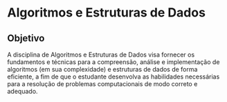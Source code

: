# Algoritmos e Estruturas de Dados

## Objetivo

A disciplina de Algoritmos e Estruturas de Dados visa fornecer os fundamentos e técnicas para a compreensão, análise e implementação de algoritmos (em sua complexidade) e estruturas de dados de forma eficiente, a fim de que o estudante desenvolva as habilidades necessárias para a resolução de problemas computacionais de modo correto e adequado.